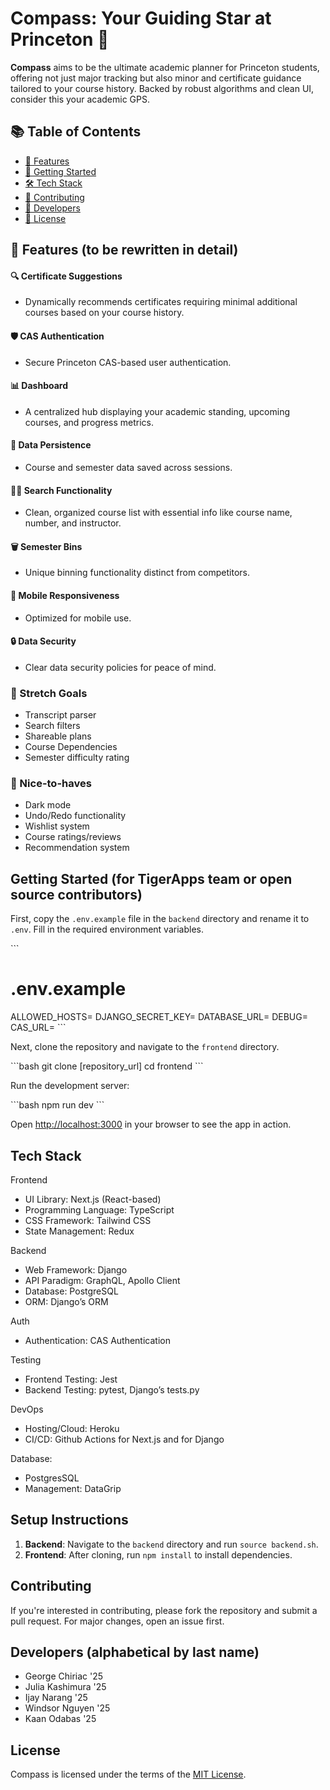# Compass: Your Guiding Star at Princeton 🧭

**Compass** aims to be the ultimate academic planner for Princeton students, offering not just major tracking but also minor and certificate guidance tailored to your course history. Backed by robust algorithms and clean UI, consider this your academic GPS.

## 📚 Table of Contents
- [🌟 Features](#features)
- [🚀 Getting Started](#getting-started)
- [🛠 Tech Stack](#tech-stack)
- [🤝 Contributing](#contributing)
- [👥 Developers](#developers)
- [📜 License](#license)

## 🌟 Features (to be rewritten in detail)

#### 🔍 Certificate Suggestions
- Dynamically recommends certificates requiring minimal additional courses based on your course history.

#### 🛡 CAS Authentication
- Secure Princeton CAS-based user authentication.

#### 📊 Dashboard
- A centralized hub displaying your academic standing, upcoming courses, and progress metrics.

#### 💾 Data Persistence
- Course and semester data saved across sessions.

#### 🕵️‍♀️ Search Functionality
- Clean, organized course list with essential info like course name, number, and instructor.

#### 🗑 Semester Bins
- Unique binning functionality distinct from competitors.

#### 📲 Mobile Responsiveness
- Optimized for mobile use.

#### 🔒 Data Security
- Clear data security policies for peace of mind.

### 🎯 Stretch Goals

- Transcript parser
- Search filters
- Shareable plans
- Course Dependencies
- Semester difficulty rating

### 🌈 Nice-to-haves

- Dark mode
- Undo/Redo functionality
- Wishlist system
- Course ratings/reviews
- Recommendation system

## Getting Started (for TigerApps team or open source contributors)

First, copy the `.env.example` file in the `backend` directory and rename it to `.env`. Fill in the required environment variables.

\`\`\`
# .env.example
ALLOWED_HOSTS=
DJANGO_SECRET_KEY=
DATABASE_URL=
DEBUG=
CAS_URL=
\`\`\`

Next, clone the repository and navigate to the `frontend` directory.

\`\`\`bash
git clone [repository_url]
cd frontend
\`\`\`

Run the development server:

\`\`\`bash
npm run dev
\`\`\`

Open [http://localhost:3000](http://localhost:3000) in your browser to see the app in action.

## Tech Stack

Frontend
* UI Library: Next.js (React-based)
* Programming Language: TypeScript
* CSS Framework: Tailwind CSS
* State Management: Redux

Backend
* Web Framework: Django
* API Paradigm: GraphQL, Apollo Client
* Database: PostgreSQL
* ORM: Django’s ORM

Auth
* Authentication: CAS Authentication

Testing
* Frontend Testing: Jest
* Backend Testing: pytest, Django’s tests.py

DevOps
* Hosting/Cloud: Heroku
* CI/CD: Github Actions for Next.js and for Django

Database: 
* PostgresSQL
* Management: DataGrip

## Setup Instructions

1. **Backend**: Navigate to the `backend` directory and run `source backend.sh`.
2. **Frontend**: After cloning, run `npm install` to install dependencies.

## Contributing

If you're interested in contributing, please fork the repository and submit a pull request. For major changes, open an issue first.

## Developers (alphabetical by last name)

- George Chiriac '25
- Julia Kashimura '25
- Ijay Narang '25
- Windsor Nguyen '25
- Kaan Odabas '25

## License

Compass is licensed under the terms of the [MIT License](LICENSE).
